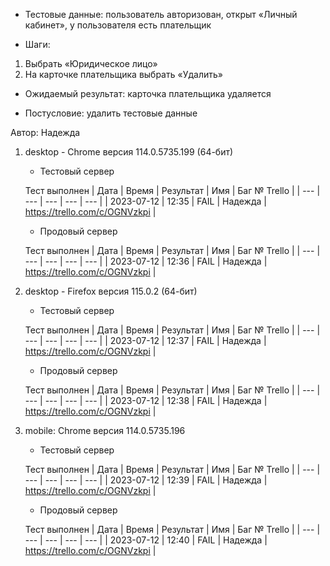 * Тестовые данные: пользователь авторизован, открыт «Личный кабинет», у пользователя есть плательщик

* Шаги:
1.	Выбрать «Юридическое лицо»
2.	На карточке плательщика выбрать «Удалить»

* Ожидаемый результат: карточка плательщика удаляется

* Постусловие: удалить тестовые данные

Автор: Надежда

1) desktop - Chrome версия 114.0.5735.199 (64-бит)

	* Тестовый сервер 

	Тест выполнен
	| Дата | Время | Результат | Имя | Баг № Trello |
	| --- | --- | --- | --- | --- |
	| 2023-07-12 | 12:35 | FAIL | Надежда | https://trello.com/c/OGNVzkpi | 

	* Продовый сервер

	Тест выполнен
	| Дата | Время | Результат | Имя | Баг № Trello |
	| --- | --- | --- | --- | --- |
	| 2023-07-12 | 12:36 | FAIL  | Надежда | https://trello.com/c/OGNVzkpi | 

2) desktop - Firefox версия 115.0.2 (64-бит)

	* Тестовый сервер 

	Тест выполнен
	| Дата | Время | Результат | Имя | Баг № Trello |
	| --- | --- | --- | --- | --- |
	| 2023-07-12 | 12:37 | FAIL  | Надежда | https://trello.com/c/OGNVzkpi | 

	* Продовый сервер 

	Тест выполнен
	| Дата | Время | Результат | Имя | Баг № Trello |
	| --- | --- | --- | --- | --- |
	| 2023-07-12 | 12:38 | FAIL  | Надежда | https://trello.com/c/OGNVzkpi | 

3) mobile: Chrome версия 114.0.5735.196

	* Тестовый сервер 

	Тест выполнен
	| Дата | Время | Результат | Имя | Баг № Trello |
	| --- | --- | --- | --- | --- |
	| 2023-07-12 | 12:39 | FAIL  | Надежда | https://trello.com/c/OGNVzkpi | 

	* Продовый сервер 

	Тест выполнен
	| Дата | Время | Результат | Имя | Баг № Trello |
	| --- | --- | --- | --- | --- |
	| 2023-07-12 | 12:40 | FAIL  | Надежда | https://trello.com/c/OGNVzkpi | 